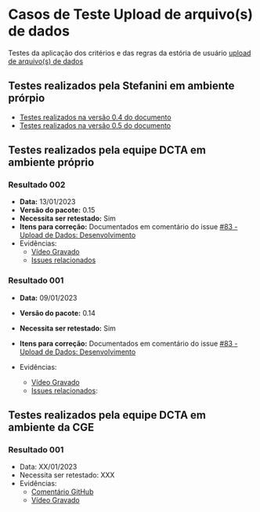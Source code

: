# Casos de Teste Upload de arquivo(s) de dados 

Testes da aplicação dos critérios e das regras da estória de usuário [upload de arquivo(s) de dados](../../../estorias_de_usuarios/sprint_02/01_upload_de_arquivos_recursos)

## Testes realizados pela Stefanini em ambiente prórpio

- [Testes realizados na versão 0.4 do documento](0.4/testes/01_upload_de_arquivos_recursos_casos_de_teste/)
- [Testes realizados na versão 0.5 do documento](0.5/testes/sprint_02/01_upload_de_arquivos_recursos_casos_de_teste/)

## Testes realizados pela equipe DCTA em ambiente próprio 

### Resultado 002
- **Data:** 13/01/2023
- **Versão do pacote:** 0.15
- **Necessita ser retestado:** Sim
- **Itens para correção:** Documentados em comentário do issue [
\#83 - Upload de Dados: Desenvolvimento
](https://github.com/transparencia-mg/work-stefanini/issues/93#issuecomment-1382436313)
- Evidências:
    - [Vídeo Gravado](https://youtu.be/cjZm-ejO32Q)
    - [Issues relacionados](https://github.com/transparencia-mg/work-stefanini/issues/94)
    

### Resultado 001
- **Data:** 09/01/2023
- **Versão do pacote:** 0.14
- **Necessita ser retestado:** Sim
- **Itens para correção:** Documentados em comentário do issue [
\#83 - Upload de Dados: Desenvolvimento
](https://github.com/transparencia-mg/work-stefanini/issues/93#issuecomment-1376292172)

- Evidências:
    
    - [Vídeo Gravado](https://www.youtube.com/watch?v=xiNy4uF6Y7A)
    - [Issues relacionados](https://github.com/transparencia-mg/work-stefanini/issues/94):

## Testes realizados pela equipe DCTA em ambiente da CGE 

### Resultado 001
- Data: XX/01/2023
- Necessita ser retestado: XXX
- Evidências:
    - [Comentário GitHub]()
    - [Vídeo Gravado]()